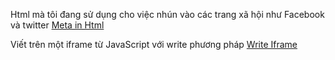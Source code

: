 Html mà tôi đang sử dụng cho việc nhún vào các trang xã hội như Facebook và twitter [Meta in Html](https://github.com/zilaNeon/public/blob/main/date/Html-Meta.md)

Viết trên một iframe từ JavaScript với write phương pháp [Write Iframe](https://github.com/zilaNeon/public/blob/main/date/WriteIframe.md)
